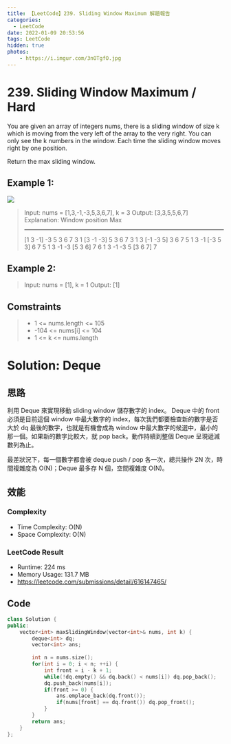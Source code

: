 ```yaml
---
title: 【LeetCode】239. Sliding Window Maximum 解題報告
categories:
  - LeetCode
date: 2022-01-09 20:53:56
tags: LeetCode
hidden: true
photos:
    - https://i.imgur.com/3nOTgfO.jpg
---
```

 
# 239. Sliding Window Maximum / Hard

You are given an array of integers nums, there is a sliding window of size k which is moving from the very left of the array to the very right. You can only see the k numbers in the window. Each time the sliding window moves right by one position.

Return the max sliding window.

<!-- more --> 

## Example 1:
![](https://assets.leetcode.com/uploads/2020/10/03/merge_ex1.jpg)
> Input: nums = [1,3,-1,-3,5,3,6,7], k = 3
> Output: [3,3,5,5,6,7]
> Explanation: 
> Window position                Max
> ---------------               -----
> [1  3  -1] -3  5  3  6  7       3
> 1 [3  -1  -3] 5  3  6  7        3
> 1  3 [-1  -3  5] 3  6  7        5
> 1  3  -1 [-3  5  3] 6  7        5
> 1  3  -1  -3 [5  3  6] 7        6
> 1  3  -1  -3  5 [3  6  7]       7

## Example 2:
> Input: nums = [1], k = 1
> Output: [1]


## Comstraints
> - 1 <= nums.length <= 105
> - -104 <= nums[i] <= 104
> - 1 <= k <= nums.length

# Solution: Deque
## 思路

利用 Deque 來實現移動 sliding window 儲存數字的 index。
Deque 中的 front 必須是目前這個 window 中最大數字的 index，每次我們都要檢查新的數字是否大於 dq 最後的數字，也就是有機會成為 window 中最大數字的候選中，最小的那一個。如果新的數字比較大，就 pop back。動作持續到整個 Deque 呈現遞減數列為止。

最差狀況下，每一個數字都會被 deque push / pop 各一次，總共操作 2N 次，時間複雜度為 O(N)；Deque 最多存 N 個，空間複雜度 O(N)。

## 效能

### Complexity 
- Time Complexity: O(N)
- Space Complexity: O(N)

### LeetCode Result

- Runtime: 224 ms
- Memory Usage: 131.7 MB 
- https://leetcode.com/submissions/detail/616147465/

## Code
```cpp
class Solution {
public:
    vector<int> maxSlidingWindow(vector<int>& nums, int k) {
        deque<int> dq;
        vector<int> ans;
        
        int n = nums.size();
        for(int i = 0; i < n; ++i) {
            int front = i - k + 1;
            while(!dq.empty() && dq.back() < nums[i]) dq.pop_back();
            dq.push_back(nums[i]);
            if(front >= 0) {
                ans.emplace_back(dq.front());
                if(nums[front] == dq.front()) dq.pop_front();
            } 
        }
        return ans;
    }
};
```